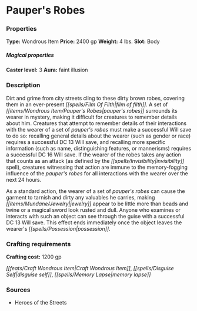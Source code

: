 ﻿---
Title: "Pauper's Robes"
Type: "Wondrous Item"
Price: "2400 gp"
Weight: "4 lbs."
Slot: "Body"
Caster level: "3"
Aura: "faint illusion"
Description: |
  "Dirt and grime from city streets cling to these dirty brown robes, covering them in an ever-present film of filth. A set of _pauper's robes_ surrounds its wearer in mystery, making it difficult for creatures to remember details about him. Creatures that attempt to remember details of their interactions with the wearer of a set of _pauper's robes_ must make a successful Will save to do so: recalling general details about the wearer (such as gender or race) requires a successful DC 13 Will save, and recalling more specific information (such as name, distinguishing features, or mannerisms) requires a successful DC 16 Will save. If the wearer of the robes takes any action that counts as an attack (as defined by the _invisibility_ spell), creatures witnessing that action are immune to the memory-fogging influence of the _pauper's robes_ for all interactions with the wearer over the next 24 hours.
  As a standard action, the wearer of a set of _pauper's robes_ can cause the garment to tarnish and dirty any valuables he carries, making jewelry appear to be little more than beads and twine or a magical sword look rusted and dull. Anyone who examines or interacts with such an object can see through the guise with a successful DC 13 Will save. This effect ends immediately once the object leaves the wearer's possession."
Crafting cost: "1200 gp"
Sources: "['Heroes of the Streets']"
---

# Pauper's Robes

### Properties

**Type:** Wondrous Item **Price:** 2400 gp **Weight:** 4 lbs. **Slot:** Body

##### Magical properties

**Caster level:** 3 **Aura:** faint illusion

### Description

Dirt and grime from city streets cling to these dirty brown robes, covering them in an ever-present _[[spells/Film Of Filth|film of filth]]_. A set of _[[items/Wondrous Item/Pauper's Robes|pauper's robes]]_ surrounds its wearer in mystery, making it difficult for creatures to remember details about him. Creatures that attempt to remember details of their interactions with the wearer of a set of _pauper's robes_ must make a successful Will save to do so: recalling general details about the wearer (such as gender or race) requires a successful DC 13 Will save, and recalling more specific information (such as name, distinguishing features, or mannerisms) requires a successful DC 16 Will save. If the wearer of the robes takes any action that counts as an attack (as defined by the _[[spells/Invisibility|invisibility]]_ spell), creatures witnessing that action are immune to the memory-fogging influence of the _pauper's robes_ for all interactions with the wearer over the next 24 hours.

As a standard action, the wearer of a set of _pauper's robes_ can cause the garment to tarnish and dirty any valuables he carries, making _[[items/Mundane/Jewelry|jewelry]]_ appear to be little more than beads and twine or a magical sword look rusted and dull. Anyone who examines or interacts with such an object can see through the guise with a successful DC 13 Will save. This effect ends immediately once the object leaves the wearer's _[[spells/Possession|possession]]_.

### Crafting requirements

**Crafting cost:** 1200 gp

_[[feats/Craft Wondrous Item|Craft Wondrous Item]]_, _[[spells/Disguise Self|disguise self]]_, _[[spells/Memory Lapse|memory lapse]]_

### Sources

* Heroes of the Streets